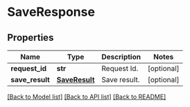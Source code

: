 # SaveResponse

## Properties
Name | Type | Description | Notes
------------ | ------------- | ------------- | -------------
**request_id** | **str** | Request Id. | [optional] 
**save_result** | [**SaveResult**](SaveResult.md) | Save result. | [optional] 

[[Back to Model list]](../README.md#documentation-for-models) [[Back to API list]](../README.md#documentation-for-api-endpoints) [[Back to README]](../README.md)


